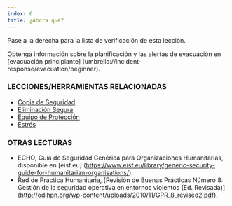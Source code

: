 ```yaml
---
index: 6
title: ¿Ahora qué?
---
```

Pase a la derecha para la lista de verificación de esta lección.

Obtenga información sobre la planificación y las alertas de evacuación en [evacuación principiante] (umbrella://incident-response/evacuation/beginner).

### LECCIONES/HERRAMIENTAS RELACIONADAS

*   [Copia de Seguridad](umbrella://information/backing-up)
*   [Eliminación Segura](umbrella://information/safely-deleting)
*   [Equipo de Protección](umbrella://travel/protective-equipment)
*   [Estrés](umbrella://stress/stress)

### OTRAS LECTURAS

*   ECHO, Guía de Seguridad Genérica para Organizaciones Humanitarias, disponible en [eisf.eu] (https://www.eisf.eu/library/generic-security-guide-for-humanitarian-organisations/).
*   Red de Práctica Humanitaria, [Revisión de Buenas Prácticas Número 8: Gestión de la seguridad operativa en entornos violentos (Ed. Revisada)] (http://odihpn.org/wp-content/uploads/2010/11/GPR_8_revised2.pdf).